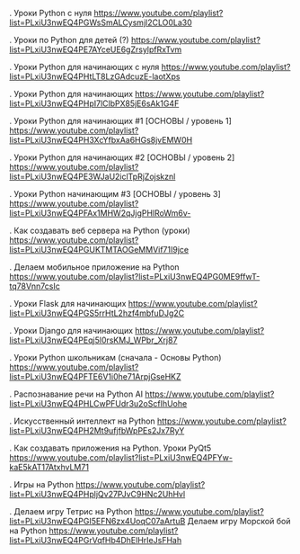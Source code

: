 
. Уроки Python с нуля 
https://www.youtube.com/playlist?list=PLxiU3nwEQ4PGWsSmALCysmjl2CLO0La30

. Уроки по Python для детей (?) 
https://www.youtube.com/playlist?list=PLxiU3nwEQ4PE7AYceUE6gZrsylpfRxTvm

. Уроки Python для начинающих c нуля
https://www.youtube.com/playlist?list=PLxiU3nwEQ4PHtLT8LzGAdcuzE-laotXps

. Уроки Python для начинающих
https://www.youtube.com/playlist?list=PLxiU3nwEQ4PHpI7lClbPX85jE6sAk1G4F


. Уроки Python для начинающих #1 [ОСНОВЫ / уровень 1]
https://www.youtube.com/playlist?list=PLxiU3nwEQ4PH3XcYfbxAa6HGs8jvEMW0H

. Уроки Python для начинающих #2 [ОСНОВЫ / уровень 2]
https://www.youtube.com/playlist?list=PLxiU3nwEQ4PE3WJaU2iclTpRjZojskznl

. Уроки Python начинающим #3 [ОСНОВЫ / уровень 3]
https://www.youtube.com/playlist?list=PLxiU3nwEQ4PFAx1MHW2qJjgPHlRoWm6v-

. Как создавать веб сервера на Python (уроки)
https://www.youtube.com/playlist?list=PLxiU3nwEQ4PGUKTMTAOGeMMVif71I9jce


. Делаем мобильное приложение на Python
https://www.youtube.com/playlist?list=PLxiU3nwEQ4PG0ME9ffwT-tq78Vnn7csIc

. Уроки Flask для начинающих
https://www.youtube.com/playlist?list=PLxiU3nwEQ4PGS5rrHtL2hzf4mbfuDJg2C

. Уроки Django для начинающих
https://www.youtube.com/playlist?list=PLxiU3nwEQ4PEqj5l0rsKMJ_WPbr_Xrj87

. Уроки Python школьникам (сначала - Основы Python)
https://www.youtube.com/playlist?list=PLxiU3nwEQ4PFTE6V1i0he71ArpjGseHKZ

. Распознавание речи на Python AI
https://www.youtube.com/playlist?list=PLxiU3nwEQ4PHLCwPFUdr3u2oScfIhUohe

. Искусственный интеллект на Python
https://www.youtube.com/playlist?list=PLxiU3nwEQ4PH2Mt9ufjfbWpPEs2Jx7RyY

. Как создавать приложения на Python. Уроки PyQt5
https://www.youtube.com/playlist?list=PLxiU3nwEQ4PFYw-kaE5kAT17AtxhvLM71


. Игры на Python
https://www.youtube.com/playlist?list=PLxiU3nwEQ4PHpljQv27PJvC9HNc2UhHvl

. Делаем игру Тетрис на Python
https://www.youtube.com/playlist?list=PLxiU3nwEQ4PGI5EFN6zx4UoqC07aArtuB
   Делаем игру Морской бой на Python
https://www.youtube.com/playlist?list=PLxiU3nwEQ4PGrVqfHb4DhElHrIeJsFHah
